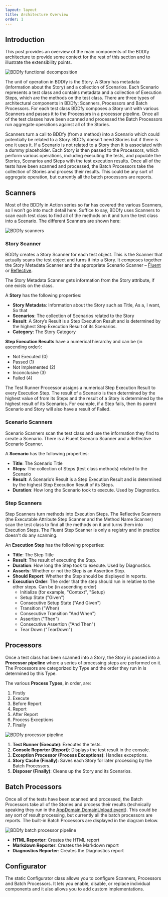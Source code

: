 ```yaml
---
layout: layout
title: Architecture Overview
order: 1
---
```


## Introduction ##
This post provides an overview of the main components of the BDDfy architecture to provide some context for the rest of this section and to illustrate the extensibility points. 

![BDDfy functional decomposition](/img/BDDfy/Customizing/bddfy-functional-decomposition.png)

The unit of operation in BDDfy is the Story. A Story has metadata (information about the Story) and a collection of Scenarios. Each Scenario represents a test class and contains metadata and a collection of Execution Steps, which are the methods on the test class. There are three types of architectural components in BDDfy: Scanners, Processors and Batch Processors. For each test class BDDfy composes a Story unit with various Scanners and passes it to the Processors in a processor pipeline. Once all of the test classes have been scanned and processed the Batch Processors run aggregate operations against all of the Stories.

Scanners turn a call to BDDfy (from a method) into a Scenario which could potentially be related to a Story. BDDfy doesn't need Stories but if there is one it uses it. If a Scenario is not related to a Story then it is associated with a dummy placeholder. Each Story is then passed to the Processors, which perform various operations, including executing the tests, and populate the Stories, Scenarios and Steps with the test execution results. Once all of the tests have been scanned and processed, the Batch Processors take the collection of Stories and process their results. This could be any sort of aggregate operation, but currently all the batch processors are reports.

## Scanners ##
Most of the BDDfy in Action series so far has covered the various Scanners, so I won’t go into much detail here. Suffice to say, BDDfy uses Scanners to scan each test class to find all of the methods on it and turn the test class into a Scenario. The different Scanners are shown here:
 
![BDDfy scanners](/img/BDDfy/Customizing/bddfy-scanners.png)

### Story Scanner ###
BDDfy creates a Story Scanner for each test object. This is the Scanner that actually scans the test object and turns it into a Story. It composes together the Story Metadata Scanner and the appropriate Scenario Scanner – [Fluent](http://www.mehdi-khalili.com/bddify-in-action/fluent-api) or [Reflective](http://www.mehdi-khalili.com/bddify-in-action/method-name-conventions). 

The Story Metadata Scanner gets information from the Story attribute, if one exists on the class.

A **Story** has the following properties:

- **Story Metadata**: Information about the Story such as Title, As a, I want, So that
- **Scenarios**: The collection of Scenarios related to the Story
- **Result**: A Story’s Result is a Step Execution Result and is determined by the highest Step Execution Result of its Scenarios. 
- **Category**: The Story Category

**Step Execution Results** have a numerical hierarchy and can be (in ascending order):

- Not Executed (0)
- Passed (1)
- Not Implemented (2)
- Inconclusive (3)
- Failed (4)

The Test Runner Processor assigns a numerical Step Execution Result to every Execution Step. The result of a Scenario is then determined by the highest value of from its Steps and the result of a Story is determined by the highest result of its Scenarios. For example, if a Step fails, then its parent Scenario and Story will also have a result of Failed.

### Scenario Scanners ###
Scenario Scanners scan the test class and use the information they find to create a Scenario. There is a Fluent Scenario Scanner and a Reflective Scenario Scanner.

A **Scenario** has the following properties:

- **Title**: The Scenario Title
- **Steps**: The collection of Steps (test class methods) related to the Scenario
- **Result**:	A Scenario’s Result is a Step Execution Result and is determined by the highest Step Execution Result of its Steps. 
- **Duration**: How long the Scenario took to execute. Used by Diagnostics.

### Step Scanners ###
Step Scanners turn methods into Execution Steps. The Reflective Scanners (the Executable Attribute Step Scanner and the Method Name Scanner) scan the test class to find all the methods on it and turns them into Execution Steps. The Fluent Step Scanner is only a registry and in practice doesn't do any scanning.

An **Execution Step** has the following properties:

- **Title**: The Step Title
- **Result**: The result of executing the Step. 
- **Duration**: How long the Step took to execute. Used by Diagnostics.
- **Asserts**: Whether or not the Step is an Assertion Step.
- **Should Report**: Whether the Step should be displayed in reports.
- **Execution Order**: The order that the step should run in relative to the other steps. Can be (in ascending order) 
   - Initialize (for example, "Context", "Setup)
   - Setup State ("Given")
   - Consecutive Setup State ("And Given")
   - Transition ("When)
   - Consecutive Transition "And When")
   - Assertion ("Then")
   - Consecutive Assertion ("And Then")
   - Tear Down ("TearDown")
 
## Processors ##
Once a test class has been scanned into a Story, the Story is passed into a **Processor pipeline** where a series of processing steps are performed on it. The Processors are categorized by Type and the order they run in is determined by this Type.

The various **Process Types**, in order, are:

1. Firstly
1. Execute
1. Before Report
1. Report
1. After Report 
1. Process Exceptions
1. Finally

![BDDfy processor pipeline](/img/BDDfy/Customizing/bddfy-processor-pipeline.png)

 
1. **Test Runner (Execute)**: Executes the tests.
1. **Console Reporter (Report)**: Displays the test result in the console.
1. **Exception Processor (Process Exceptions)**:	Handles exceptions.
1. **Story Cache (Finally)**: Saves each Story for later processing by the Batch Processors.
1. **Disposer	(Finally)**: Cleans up the Story and its Scenarios.

## Batch Processors ##
Once all of the tests have been scanned and processed, the Batch Processors take all of the Stories and process their results (technically speaking they run in the [AppDomain DomainUnload event](http://msdn.microsoft.com/en-GB/library/system.appdomain.domainunload.aspx)). This could be any sort of result processing, but currently all the batch processors are reports. The built-in Batch Processors are displayed in the diagram below.

![BDDfy batch processor pipeline](/img/BDDfy/Customizing/bddfy-batch-processor-pipeline.png)
 
- **HTML Reporter**: Creates the HTML report
- **Markdown Reporter**: Creates the Markdown report
- **Diagnostics Reporter**: Creates the Diagnostics report

## Configurator ##
The static Configurator class allows you to configure Scanners, Processors and Batch Processors. It lets you enable,  disable, or replace individual components and it also allows you to add custom implementations.


